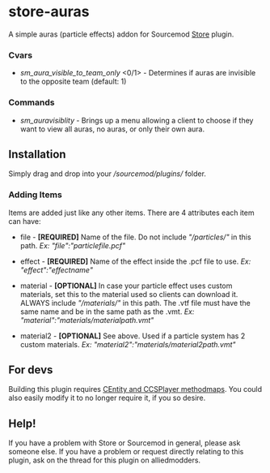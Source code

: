 # store-auras #

A simple auras (particle effects) addon for Sourcemod [Store](https://forums.alliedmods.net/showthread.php?t=255418) plugin.

### Cvars ###

* *sm_aura_visible_to_team_only* <0/1> - Determines if auras are invisible to the opposite team (default: 1)


### Commands ###

* *sm_auravisiblity* - Brings up a menu allowing a client to choose if they want to view all auras, no auras, or only their own aura. 


## Installation ##

Simply drag and drop into your */sourcemod/plugins/* folder.


### Adding Items ###

Items are added just like any other items. There are 4 attributes each item can have:

* file - **[REQUIRED]** Name of the file. Do not include *"/particles/"* in this path. *Ex: "file":"particlefile.pcf"*

* effect - **[REQUIRED]** Name of the effect inside the .pcf file to use. *Ex: "effect":"effectname"*

* material - **[OPTIONAL]** In case your particle effect uses custom materials, set this to the material used so clients can download it. ALWAYS include *"/materials/"* in this path. The .vtf file must have the same name and be in the same path as the .vmt. *Ex: "material":"materials/materialpath.vmt"*

* material2 - **[OPTIONAL]** See above. Used if a particle system has 2 custom materials. *Ex: "material2":"materials/material2path.vmt"*

## For devs ##

Building this plugin requires [CEntity and CCSPlayer methodmaps](https://bitbucket.org/LeToucan/centity). You could also easily modify it to no longer require it, if you so desire.


## Help! ##

If you have a problem with Store or Sourcemod in general, please ask someone else. If you have a problem or request directly relating to this plugin, ask on the thread for this plugin on alliedmodders.